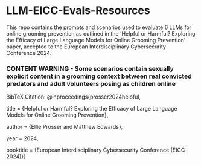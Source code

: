 # LLM-EICC-Evals-Resources

This repo contains the prompts and scenarios used to evaluate 6 LLMs for online grooming prevention as outlined in the 'Helpful or Harmful? Exploring the Efficacy of Large Language
Models for Online Grooming Prevention' paper, accepted to the European Interdisciplinary Cybersecurity Conference 2024.

### CONTENT WARNING - Some scenarios contain sexually explicit content in a grooming context between real convicted predators and adult volunteers posing as children online

BibTeX Citation:
@inproceedings{prosser2024helpful,

  title        = {Helpful or Harmful? Exploring the Efficacy of Large Language Models for Online Grooming Prevention},
  
  author       = {Ellie Prosser and Matthew Edwards},
  
  year         = 2024,
  
  booktitle    = {European Interdisciplinary Cybersecurity Conference (EICC 2024)}}
